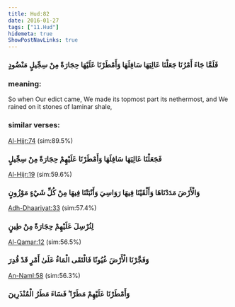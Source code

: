 ```yaml
---
title: Hud:82
date: 2016-01-27
tags: ["11.Hud"]
hidemeta: true 
ShowPostNavLinks: true 
---
```

### فَلَمَّا جَاءَ أَمْرُنَا جَعَلْنَا عَالِيَهَا سَافِلَهَا وَأَمْطَرْنَا عَلَيْهَا حِجَارَةً مِنْ سِجِّيلٍ مَنْضُودٍ
### meaning: 
So when Our edict came, We made its topmost part its nethermost, and We rained on it stones of laminar shale,
### similar verses: 

[Al-Hijr:74](/15/74) (sim:89.5%)

### فَجَعَلْنَا عَالِيَهَا سَافِلَهَا وَأَمْطَرْنَا عَلَيْهِمْ حِجَارَةً مِنْ سِجِّيلٍ

[Al-Hijr:19](/15/19) (sim:59.6%)

### وَالْأَرْضَ مَدَدْنَاهَا وَأَلْقَيْنَا فِيهَا رَوَاسِيَ وَأَنْبَتْنَا فِيهَا مِنْ كُلِّ شَيْءٍ مَوْزُونٍ

[Adh-Dhaariyat:33](/51/33) (sim:57.4%)

### لِنُرْسِلَ عَلَيْهِمْ حِجَارَةً مِنْ طِينٍ

[Al-Qamar:12](/54/12) (sim:56.5%)

### وَفَجَّرْنَا الْأَرْضَ عُيُونًا فَالْتَقَى الْمَاءُ عَلَىٰ أَمْرٍ قَدْ قُدِرَ

[An-Naml:58](/27/58) (sim:56.3%)

### وَأَمْطَرْنَا عَلَيْهِمْ مَطَرًا ۖ فَسَاءَ مَطَرُ الْمُنْذَرِينَ
